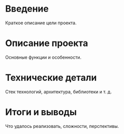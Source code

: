 # Введение  
Краткое описание цели проекта.  

# Описание проекта  
Основные функции и особенности.  

# Технические детали  
Стек технологий, архитектура, библиотеки и т. д.  

# Итоги и выводы  
Что удалось реализовать, сложности, перспективы.  
